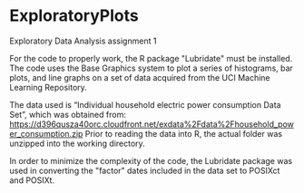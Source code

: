 # ExploratoryPlots
Exploratory Data Analysis assignment 1

For the code to properly work, the R package "Lubridate" must be installed. 
The code uses the Base Graphics system to plot a series of histograms, bar plots, and line graphs on a set of data acquired from the UCI Machine Learning Repository.

The data used is “Individual household electric power consumption Data Set”, which was obtained from: 
https://d396qusza40orc.cloudfront.net/exdata%2Fdata%2Fhousehold_power_consumption.zip
Prior to reading the data into R, the actual folder was unzipped into the working directory. 

In order to minimize the complexity of the code, the Lubridate package was used in converting the "factor" dates included in the data set to POSIXct and POSIXt.  
